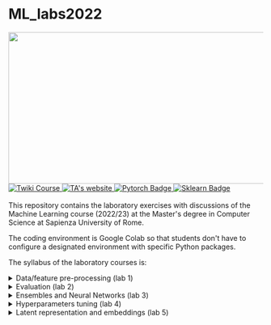 # ML_labs2022
<div>
  <img src="https://media2.giphy.com/media/iPj5oRtJzQGxwzuCKV/giphy.gif?cid=ecf05e479zt9zul8oz7kvbk7zear4hz74l7ycwd3q3x5vau6&rid=giphy.gif&ct=g" width="600" height="300"/>
</div>

<div id="badges">
  <a href="https://twiki.di.uniroma1.it/twiki/view/ApprAuto/WebHome">
    <img src="https://img.shields.io/badge/Twiki-course%20page-orange" alt="Twiki Course"/>
  </a>
  <a href="https://bardhprenkaj.netlify.app/">
    <img src="https://img.shields.io/badge/Bardh's-personal%20website-brightgreen" alt="TA's website"/>
  </a>
  <a href="https://pytorch.org/">
    <img src="https://img.shields.io/badge/PyTroch-documentation-red" alt="Pytorch Badge"/>
  </a>
  <a href="https://scikit-learn.org/stable/index.html">
    <img src="https://img.shields.io/badge/Sklearn-documentation-yellow" alt="Sklearn Badge"/>
  </a>
</div>

<br/>
This repository contains the laboratory exercises with discussions of the Machine Learning course (2022/23) at the Master's degree in Computer Science at Sapienza University of Rome.

The coding environment is Google Colab so that students don't have to configure a designated environment with specific Python packages.

The syllabus of the laboratory courses is:

<details>
<summary>
Data/feature pre-processing (lab 1)
</summary>

## Data feature pre-processing
Data cleaning - missing, inconsistend, and noisy data.

Missing values - univariate vs multivariate, and nearest neighbour imputation

Feature scaling - standard, min-max, max-abs scaling, or mapping to uniform/Gaussian distributions

Feature normalisation

Encoding - pitfalls of encoding categorical data, embeddings (CBOW, Skip-gram)

Feature discretisation - k-bins,  feature binarisation

Label/class balancing - up-sample minority class vs down-sample majority class, and advanced techniques
</details>


<details>
<summary>
Evaluation (lab 2)
</summary>

## Evaluating an ML model
Confusion matrix - example of binary and multi-class classification

Classification metrics - binary classification, multi-class classification, micro/macro/weighted averages

Pitfalls of class imbalance on evaluating correctly

Training/test data splitting - random split drawbacks, cross-vsalidation, k-fold stratified cross-validation
</details>

<details>
<summary>
Ensembles and Neural Networks (lab 3)
</summary>

## Ensembles and NNs
Ensembles - bagging meta estimator, forests of randomised trees (RandomForestClassifier/Regressor, ExtraTreeClassifier/Regressor), AdaBoost, stacked ensembles

Multilayer Perceptron (MLP) - classification, regression, regularisation using ```import sklearn.neural_network.MLPClassifier as NN``` and ```import sklearn.neural_network.MLPRegressor as NN```
</details>

<details>
<summary>
Hyperparameters tuning (lab 4)
</summary>

## Tuning hyperparameters
Grid search - drawbacks of ```sklearn.model_selection.GridSearchCV```

Random search - adantages over grid search and disadvantages ```sklearn.model_selection.RandomSearchCV```

Bayesian optimisation - advantages and drawbacks. We're using the python library <a href="https://optuna.org/"><img src="https://optuna.org/assets/img/optuna-logo.png" alt="optuna library badge"/></a>
</details>

<details>
<summary>
Latent representation and embeddings (lab 5)
</summary>

## Latent spaces/embeddings
<a href="http://yann.lecun.com/exdb/mnist/">MNIST dataset as a benchmarking system</a>
  
Use <a href="https://gitlab.com/bardhp95/bae">BAE</a> to build simple and boosting-based autoencoders
  
Variational Autoencoders (VAEs)
  
Vector Quantised Variational Autoencoders (VQ-VAEs)
  
Exemplar Autoencoders (XAEs)
  
Attention mechanisms and Transformers
  
Exercise: implement a 3-layered convolutional autoencoder and train/test it on MNIST
</details>
